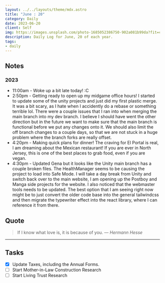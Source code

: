```yaml
---
layout: ../../layouts/theme/mdx.astro
title: "June : 20"
category: Daily
date: 2023-06-20
client: Self
img: https://images.unsplash.com/photo-1685052386750-902a081b99da?fit=crop&q=85&w=1400&h=700
description: Daily Log for June, 20 of each year.
tags:
- daily
---
```


## Notes

### 2023
- 11:00am - Woke up a bit late today! :C
- 2:50pm - Getting ready to open up my midgame office hours! I started to update some of the unity projects and just did my first plastic merge. It was a bit scary, as I hate when I accidently do a rebase or something terrible lol. There were a couple issues that I ran into when merging the main branch into my dev branch. I believe I should have went the other direction but in the future we want to make sure that the main branch is functional before we put any changes onto it. We should also limit the off branch changes to a couple days, so that we are not stuck in a huge problem where the branch forks are really offset. 
- 4:20pm - Making quick plans for dinner! The craving for El Portal is real, I am dreaming about the Mexican restaurant! If you are ever in North Jersey, this is one of the best places to grab food, even if you are vegan. 
- 4:30pm - Updated Gena but it looks like the Unity main branch has a couple broken files. The HealthManager seems to be causing the project to load into Safe Mode. I will take a day break from Unity and switch back over to the main website, I am opening up the Postboy and Manga side projects for the website. I also noticed that the webmaster tools needs to be updated. The best option that I am seeing right now might be to just convert the older code base into the general tailwindcss and then migrate the typewriter effect into the react library, where I can reference it from there.

## Quote

> If I know what love is, it is because of you.
> — <cite>Hermann Hesse</cite>

---

## Tasks

- [x] Update Taxes, including the Annual Forms.
- [ ] Start Mother-in-Law Construction Research
- [ ] Start Living Trust Research